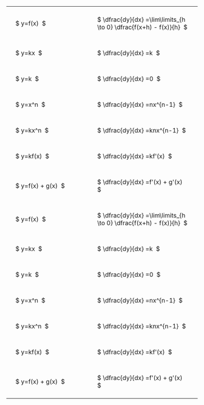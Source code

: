 ---
---

#  
<br>
<style type="text/css">
#T_07690 th.col_heading {
  text-align: left;
  font-size: 1em;
}
#T_07690 td {
  text-align: left;
  font-size: 1em;
  padding: 1.5em;
}
#T_07690_row0_col0, #T_07690_row1_col0, #T_07690_row2_col0, #T_07690_row3_col0, #T_07690_row4_col0, #T_07690_row5_col0, #T_07690_row6_col0, #T_07690_row7_col0, #T_07690_row8_col0, #T_07690_row9_col0, #T_07690_row10_col0, #T_07690_row11_col0, #T_07690_row12_col0, #T_07690_row13_col0 {
  width: 300px;
  white-space: pre-wrap;
}
#T_07690_row0_col1, #T_07690_row1_col1, #T_07690_row2_col1, #T_07690_row3_col1, #T_07690_row4_col1, #T_07690_row5_col1, #T_07690_row6_col1, #T_07690_row7_col1, #T_07690_row8_col1, #T_07690_row9_col1, #T_07690_row10_col1, #T_07690_row11_col1, #T_07690_row12_col1, #T_07690_row13_col1 {
  width: 400px;
  white-space: pre-wrap;
}
</style>
<table id="T_07690">
  <thead>
  </thead>
  <tbody>
    <tr>
      <td id="T_07690_row0_col0" class="data row0 col0" >$ y=f(x)  $</td>
      <td id="T_07690_row0_col1" class="data row0 col1" >$ \dfrac{dy}{dx} =\lim\limits_{h \to 0} \dfrac{f(x+h) - f(x)}{h}  $</td>
    </tr>
    <tr>
      <td id="T_07690_row1_col0" class="data row1 col0" >$ y=kx  $</td>
      <td id="T_07690_row1_col1" class="data row1 col1" >$ \dfrac{dy}{dx} =k  $</td>
    </tr>
    <tr>
      <td id="T_07690_row2_col0" class="data row2 col0" >$ y=k  $</td>
      <td id="T_07690_row2_col1" class="data row2 col1" >$ \dfrac{dy}{dx} =0  $</td>
    </tr>
    <tr>
      <td id="T_07690_row3_col0" class="data row3 col0" >$ y=x^n  $</td>
      <td id="T_07690_row3_col1" class="data row3 col1" >$ \dfrac{dy}{dx} =nx^{n-1}  $</td>
    </tr>
    <tr>
      <td id="T_07690_row4_col0" class="data row4 col0" >$ y=kx^n  $</td>
      <td id="T_07690_row4_col1" class="data row4 col1" >$ \dfrac{dy}{dx} =knx^{n-1}  $</td>
    </tr>
    <tr>
      <td id="T_07690_row5_col0" class="data row5 col0" >$ y=kf(x)  $</td>
      <td id="T_07690_row5_col1" class="data row5 col1" >$ \dfrac{dy}{dx} =kf'(x)  $</td>
    </tr>
    <tr>
      <td id="T_07690_row6_col0" class="data row6 col0" >$ y=f(x) + g(x)  $</td>
      <td id="T_07690_row6_col1" class="data row6 col1" >$ \dfrac{dy}{dx} =f'(x) + g'(x)  $</td>
    </tr>
    <tr>
      <td id="T_07690_row7_col0" class="data row7 col0" >$ y=f(x)  $</td>
      <td id="T_07690_row7_col1" class="data row7 col1" >$ \dfrac{dy}{dx} =\lim\limits_{h \to 0} \dfrac{f(x+h) - f(x)}{h}  $</td>
    </tr>
    <tr>
      <td id="T_07690_row8_col0" class="data row8 col0" >$ y=kx  $</td>
      <td id="T_07690_row8_col1" class="data row8 col1" >$ \dfrac{dy}{dx} =k  $</td>
    </tr>
    <tr>
      <td id="T_07690_row9_col0" class="data row9 col0" >$ y=k  $</td>
      <td id="T_07690_row9_col1" class="data row9 col1" >$ \dfrac{dy}{dx} =0  $</td>
    </tr>
    <tr>
      <td id="T_07690_row10_col0" class="data row10 col0" >$ y=x^n  $</td>
      <td id="T_07690_row10_col1" class="data row10 col1" >$ \dfrac{dy}{dx} =nx^{n-1}  $</td>
    </tr>
    <tr>
      <td id="T_07690_row11_col0" class="data row11 col0" >$ y=kx^n  $</td>
      <td id="T_07690_row11_col1" class="data row11 col1" >$ \dfrac{dy}{dx} =knx^{n-1}  $</td>
    </tr>
    <tr>
      <td id="T_07690_row12_col0" class="data row12 col0" >$ y=kf(x)  $</td>
      <td id="T_07690_row12_col1" class="data row12 col1" >$ \dfrac{dy}{dx} =kf'(x)  $</td>
    </tr>
    <tr>
      <td id="T_07690_row13_col0" class="data row13 col0" >$ y=f(x) + g(x)  $</td>
      <td id="T_07690_row13_col1" class="data row13 col1" >$ \dfrac{dy}{dx} =f'(x) + g'(x)  $</td>
    </tr>
  </tbody>
</table>
